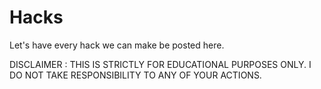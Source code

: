 # Hacks
Let's have every hack we can make be posted here.

DISCLAIMER : THIS IS STRICTLY FOR EDUCATIONAL PURPOSES ONLY.
I DO NOT TAKE RESPONSIBILITY TO ANY OF YOUR ACTIONS.
